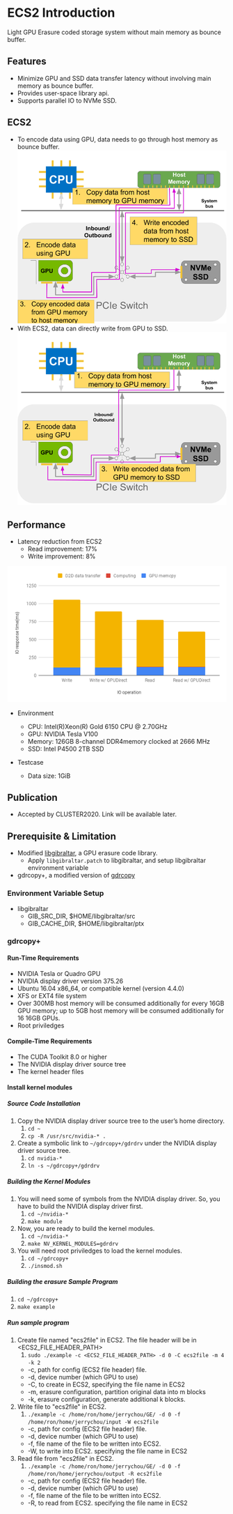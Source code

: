 # ECS2 Introduction
Light GPU Erasure coded storage system without main memory as bounce buffer.

## Features
* Minimize GPU and SSD data transfer latency without involving main memory as bounce buffer.
* Provides user-space library api.
* Supports parallel IO to NVMe SSD.

## ECS2
* To encode data using GPU, data needs to go through host memory as bounce buffer.
![GPU data path](docs/gpu_path.png)
* With ECS2, data can directly write from GPU to SSD.
![GPUdirect data path](docs/gpudirect_path.png)

## Performance
* Latency reduction from ECS2
    * Read improvement: 17% 
    * Write improvement: 8%

![Performance](docs/performance.png)
* Environment
    * CPU: Intel(R)Xeon(R) Gold 6150 CPU @ 2.70GHz
    * GPU: NVIDIA Tesla V100
    * Memory: 126GB 8-channel DDR4memory clocked at 2666 MHz
    * SSD: Intel P4500 2TB SSD

* Testcase
    * Data size: 1GiB

## Publication
* Accepted by CLUSTER2020. Link will be available later.

## Prerequisite & Limitation
* Modified [libgibraltar](https://github.com/jaredjennings/libgibraltar), a GPU erasure code library. 
    * Apply ```libgibraltar.patch``` to libgibraltar, and setup libgibraltar environment variable
* gdrcopy+, a modified version of [gdrcopy](https://github.com/NVIDIA/gdrcopy)

### Environment Variable Setup
* libgibraltar
    * GIB_SRC_DIR, $HOME/libgibraltar/src
    * GIB_CACHE_DIR, $HOME/libgibraltar/ptx

### gdrcopy+
#### Run-Time Requirements
* NVIDIA Tesla or Quadro GPU
* NVIDIA display driver version 375.26
* Ubuntu 16.04 x86_64, or compatible kernel (version 4.4.0)
* XFS or EXT4 file system
* Over 300MB host memory will be consumed additionally for every 16GB GPU
memory; up to 5GB host memory will be consumed additionally for 16 16GB
GPUs.
* Root priviledges

#### Compile-Time Requirements
* The CUDA Toolkit 8.0 or higher
* The NVIDIA display driver source tree
* The kernel header files

#### Install kernel modules
##### Source Code Installation
1. Copy the NVIDIA display driver source tree to the user’s home directory.
    1. ``` cd ~ ```
    1. ```cp -R /usr/src/nvidia-* .```
2. Create a symbolic link to ```~/gdrcopy+/gdrdrv``` under the NVIDIA display driver
source tree.
    1. ```cd nvidia-*```
    1. ```ln -s ~/gdrcopy+/gdrdrv```
##### Building the Kernel Modules
1. You will need some of symbols from the NVIDIA display driver. So, you have to build
the NVIDIA display driver first.
    1. ```cd ~/nvidia-*```
    2. ```make module```
1. Now, you are ready to build the kernel modules.
    1. ```cd ~/nvidia-*```
    2. ```make NV_KERNEL_MODULES=gdrdrv```
1. You will need root priviledges to load the kernel modules.
    1. ```cd ~/gdrcopy+```
    2. ```./insmod.sh```
 
##### Building the erasure Sample Program
1. ```cd ~/gdrcopy+```
2. ```make example```

##### Run sample program #####
1. Create file named "ecs2file" in ECS2. The file header will be in <ECS2_FILE_HEADER_PATH>
    1. ```sudo ./example -c <ECS2_FILE_HEADER_PATH> -d 0 -C ecs2file -m 4 -k 2```
    * -c, path for config (ECS2 file header) file.
    * -d, device number (which GPU to use)
    * -C, to create in ECS2, specifying the file name in ECS2
    * -m, erasure configuration, partition original data into m blocks
    * -k, erasure configuration, generate additional k blocks.
2. Write file to "ecs2file" in ECS2.
    1. ```./example -c /home/ron/home/jerrychou/GE/ -d 0 -f /home/ron/home/jerrychou/input -W ecs2file```
    * -c, path for config (ECS2 file header) file.
    * -d, device number (which GPU to use)
    * -f, file name of the file to be written into ECS2.
    * -W, to write into ECS2. specifying the file name in ECS2
3. Read file from "ecs2file" in ECS2.
    1. ```./example -c /home/ron/home/jerrychou/GE/ -d 0 -f /home/ron/home/jerrychou/output -R ecs2file```
    * -c, path for config (ECS2 file header) file.
    * -d, device number (which GPU to use)
    * -f, file name of the file to be written into ECS2.
    * -R, to read from ECS2. specifying the file name in ECS2

 

